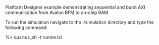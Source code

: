 Platform Designer example demonstrating sequential and burst AXI communication from Avalon BFM to on-chip RAM.

To run the simulation navigate to the ./simulation directory and type the following command:

%> quartus_sh -t runme.tcl
